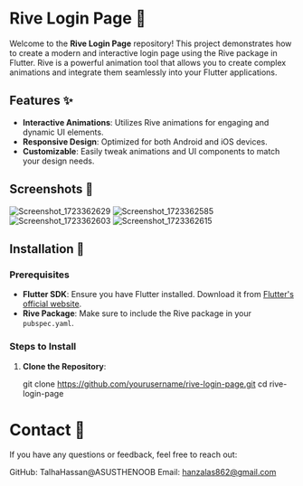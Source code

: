 # Rive Login Page 🚀

Welcome to the **Rive Login Page** repository! This project demonstrates how to create a modern and interactive login page using the Rive package in Flutter. Rive is a powerful animation tool that allows you to create complex animations and integrate them seamlessly into your Flutter applications.

## Features ✨

- **Interactive Animations**: Utilizes Rive animations for engaging and dynamic UI elements.
- **Responsive Design**: Optimized for both Android and iOS devices.
- **Customizable**: Easily tweak animations and UI components to match your design needs.

## Screenshots 📱

![Screenshot_1723362629](https://github.com/user-attachments/assets/466ab350-fc28-4963-adce-eba87da385ee)
![Screenshot_1723362585](https://github.com/user-attachments/assets/bfd9586c-bcab-4d1c-a4b5-18b06ccbf9fa)
![Screenshot_1723362603](https://github.com/user-attachments/assets/44190b99-db99-4502-8e78-f4f84dce1043)
![Screenshot_1723362615](https://github.com/user-attachments/assets/8ffeeeeb-2f66-4fc7-89cc-27a9489b1820)


## Installation 🚀

### Prerequisites

- **Flutter SDK**: Ensure you have Flutter installed. Download it from [Flutter's official website](https://flutter.dev/docs/get-started/install).
- **Rive Package**: Make sure to include the Rive package in your `pubspec.yaml`.

### Steps to Install

1. **Clone the Repository**:

   git clone https://github.com/yourusername/rive-login-page.git
   cd rive-login-page
# Contact 📧
If you have any questions or feedback, feel free to reach out:

GitHub: TalhaHassan@ASUSTHENOOB       Email: hanzalas862@gmail.com
